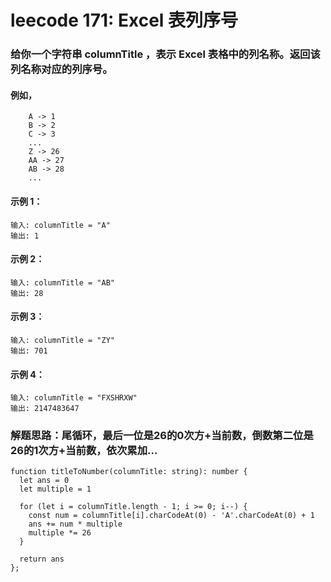 # leecode 171: Excel 表列序号
### 给你一个字符串 columnTitle ，表示 Excel 表格中的列名称。返回该列名称对应的列序号。
#### 例如，
```
    A -> 1
    B -> 2
    C -> 3
    ...
    Z -> 26
    AA -> 27
    AB -> 28 
    ...
```
#### 示例 1：
```
输入: columnTitle = "A"
输出: 1
```
#### 示例 2：
```
输入: columnTitle = "AB"
输出: 28
```
#### 示例 3：
```
输入: columnTitle = "ZY"
输出: 701
```
#### 示例 4：
```
输入: columnTitle = "FXSHRXW"
输出: 2147483647
```
### 解题思路：尾循环，最后一位是26的0次方+当前数，倒数第二位是26的1次方+当前数，依次累加...
```
function titleToNumber(columnTitle: string): number {
  let ans = 0
  let multiple = 1

  for (let i = columnTitle.length - 1; i >= 0; i--) {
    const num = columnTitle[i].charCodeAt(0) - 'A'.charCodeAt(0) + 1
    ans += num * multiple
    multiple *= 26
  }

  return ans
};
```